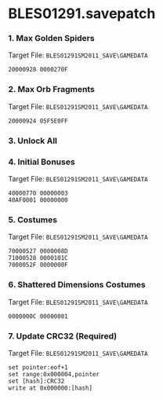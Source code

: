 # BLES01291.savepatch

### 1. Max Golden Spiders

Target File: `BLES01291SM2011_SAVE\GAMEDATA`

```
20000928 0000270F
```

### 2. Max Orb Fragments

Target File: `BLES01291SM2011_SAVE\GAMEDATA`

```
20000924 05F5E0FF
```

### 3. Unlock All
### 4. Initial Bonuses

Target File: `BLES01291SM2011_SAVE\GAMEDATA`

```
40000770 00000003
40AF0001 00000000
```

### 5. Costumes

Target File: `BLES01291SM2011_SAVE\GAMEDATA`

```
70000527 0000008D
71000528 0000101C
7000052F 0000000F
```

### 6. Shattered Dimensions Costumes

Target File: `BLES01291SM2011_SAVE\GAMEDATA`

```
0000000C 00000001
```

### 7. Update CRC32 (Required)

Target File: `BLES01291SM2011_SAVE\GAMEDATA`

```
set pointer:eof+1
set range:0x000004,pointer
set [hash]:CRC32
write at 0x000000:[hash]
```

